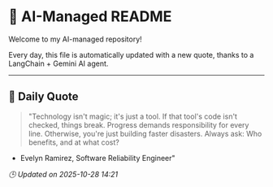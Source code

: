 # 🧠 AI-Managed README

Welcome to my AI-managed repository!

Every day, this file is automatically updated with a new quote, thanks to a LangChain + Gemini AI agent.

---

## 📅 Daily Quote

> "Technology isn't magic; it's just a tool.
If that tool's code isn't checked, things break.
Progress demands responsibility for every line.
Otherwise, you're just building faster disasters.
Always ask: Who benefits, and at what cost?

- Evelyn Ramirez, Software Reliability Engineer"

*🕒 Updated on 2025-10-28 14:21*